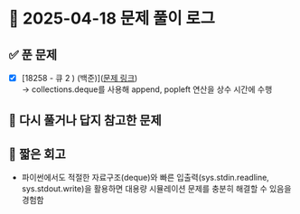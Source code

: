 # 📅 2025-04-18 문제 풀이 로그

## ✅ 푼 문제
- [x] [18258 - 큐 2 ) (백준)]([문제 링크](https://www.acmicpc.net/problem/18258))  
  → collections.deque를 사용해 append, popleft 연산을 상수 시간에 수행

## 📝 다시 풀거나 답지 참고한 문제


## 🧠 짧은 회고

-  파이썬에서도 적절한 자료구조(deque)와 빠른 입출력(sys.stdin.readline, sys.stdout.write)을 활용하면
  대용량 시뮬레이션 문제를 충분히 해결할 수 있음을 경험함
